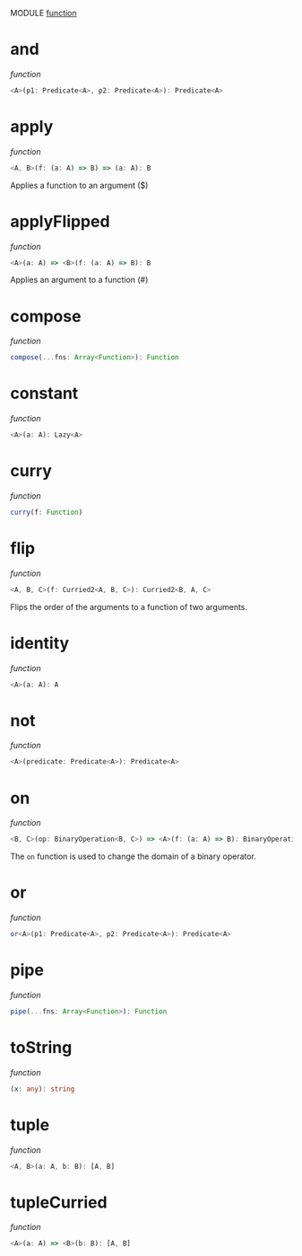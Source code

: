 MODULE [function](https://github.com/gcanti/fp-ts/blob/master/src/function.ts)
# and
*function*
```ts
<A>(p1: Predicate<A>, p2: Predicate<A>): Predicate<A>
```

# apply
*function*
```ts
<A, B>(f: (a: A) => B) => (a: A): B
```
Applies a function to an argument ($)

# applyFlipped
*function*
```ts
<A>(a: A) => <B>(f: (a: A) => B): B
```
Applies an argument to a function (#)

# compose
*function*
```ts
compose(...fns: Array<Function>): Function 
```

# constant
*function*
```ts
<A>(a: A): Lazy<A>
```

# curry
*function*
```ts
curry(f: Function) 
```

# flip
*function*
```ts
<A, B, C>(f: Curried2<A, B, C>): Curried2<B, A, C>
```
Flips the order of the arguments to a function of two arguments.

# identity
*function*
```ts
<A>(a: A): A
```

# not
*function*
```ts
<A>(predicate: Predicate<A>): Predicate<A>
```

# on
*function*
```ts
<B, C>(op: BinaryOperation<B, C>) => <A>(f: (a: A) => B): BinaryOperation<A, C>
```
The `on` function is used to change the domain of a binary operator.

# or
*function*
```ts
or<A>(p1: Predicate<A>, p2: Predicate<A>): Predicate<A> 
```

# pipe
*function*
```ts
pipe(...fns: Array<Function>): Function 
```

# toString
*function*
```ts
(x: any): string
```

# tuple
*function*
```ts
<A, B>(a: A, b: B): [A, B]
```

# tupleCurried
*function*
```ts
<A>(a: A) => <B>(b: B): [A, B]
```
